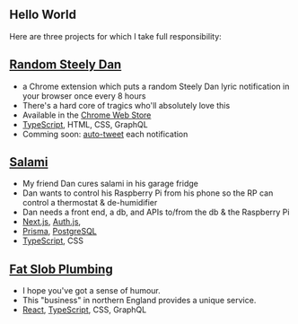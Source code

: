 ## Hello World

Here are three projects for which I take full responsibility:

## [Random Steely Dan](https://github.com/headexpanded/random_steely_dan)

- a Chrome extension which puts a random Steely Dan lyric notification in your browser once every 8 hours
- There's a hard core of tragics who'll absolutely love this
- Available in the [Chrome Web Store](https://chrome.google.com/webstore/detail/random-steely-dan/ohmpmkjhiadganahhcaakeacniikloni?hl=en-GB)
- [TypeScript](https://www.typescriptlang.org/), HTML, CSS, GraphQL
- Comming soon: [auto-tweet](https://twitter.com/randomsteelydan) each notification

## [Salami](https://github.com/headexpanded/salami)

- My friend Dan cures salami in his garage fridge
- Dan wants to control his Raspberry Pi from his phone so the RP can control a thermostat & de-humidifier
- Dan needs a front end, a db, and APIs to/from the db & the Raspberry Pi
- [Next.js](https://nextjs.org/), [Auth.js](https://authjs.dev/), 
- [Prisma](https://www.prisma.io/), [PostgreSQL](https://www.postgresql.org/)
- [TypeScript](https://www.typescriptlang.org/), CSS

## [Fat Slob Plumbing](https://github.com/headexpanded/fat_slob_plumbing)

- I hope you've got a sense of humour.
- This "business" in northern England provides a unique service.
- [React](https://react.dev/), [TypeScript](https://www.typescriptlang.org/), CSS, GraphQL

<!---
headexpanded/headexpanded is a ✨ special ✨ repository because its `README.md` (this file) appears on your GitHub profile.
You can click the Preview link to take a look at your changes.
--->
